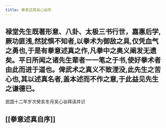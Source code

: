 ```yaml
---
title: 拳意述真吴心谷序
---
```


## 禄堂先生既著形意、八卦、太极三书行世，嘉惠后学,厥功匪浅,然犹惧不知者,以拳术为御敌之具,仅凭血气之勇也,于是有拳意述真之作,凡拳中之奥义阐发无遗矣。平日所闻之诸先生辈者一一笔之于书,使好拳术者由此而进于道也。俾武术之真义不致湮没,此先生之苦心也,其以述真名者,盖本述而不作之意,于此益见先生之谦德已。

民国十二年岁次癸亥冬月吴心谷拜读并识
## [[拳意述真自序]]
##
